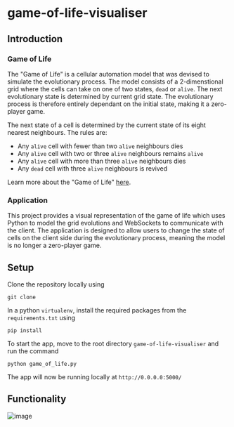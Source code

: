 # game-of-life-visualiser
## Introduction
### Game of Life
The "Game of Life" is a cellular automation model that was devised to simulate the evolutionary process. The model consists of a 2-dimenstional grid where the cells can take on one of two states, `dead` or `alive`. The next evolutionary state is determined by current grid state. The evolutionary process is therefore entirely dependant on the initial state, making it a zero-player game. 

The next state of a cell is determined by the current state of its eight nearest neighbours. The rules are:
* Any `alive` cell with fewer than two `alive` neighbours dies
* Any `alive` cell with two or three `alive` neighbours remains `alive`
* Any `alive` cell with more than three `alive` neighbours dies
* Any `dead` cell with three `alive` neighbours is revived

Learn more about the "Game of Life" [here](http://mathworld.wolfram.com/GameofLife.html).

### Application
This project provides a visual representation of the game of life which uses Python to model the grid evolutions and WebSockets to communicate with the client. The application is designed to allow users to change the state of cells on the client side during the evolutionary process, meaning the model is no longer a zero-player game. 

## Setup
Clone the repository locally using 
```
git clone
```
In a python `virtualenv`, install the required packages from the `requirements.txt` using 
```
pip install
```
To start the app, move to the root directory `game-of-life-visualiser` and run the command
```
python game_of_life.py
```
The app will now be running locally at `http://0.0.0.0:5000/`

## Functionality 


![image](https://user-images.githubusercontent.com/48162231/66879688-29273600-efb7-11e9-90ae-396d2024e4bd.png)

